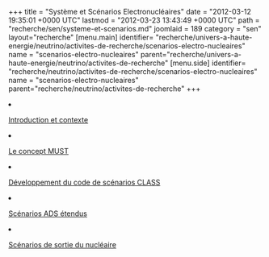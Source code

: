 +++
title = "Système et Scénarios Electronucléaires"
date = "2012-03-12 19:35:01 +0000 UTC"
lastmod = "2012-03-23 13:43:49 +0000 UTC"
path = "recherche/sen/systeme-et-scenarios.md"
joomlaid = 189
category = "sen"
layout="recherche"
[menu.main]
  identifier= "recherche/univers-a-haute-energie/neutrino/activites-de-recherche/scenarios-electro-nucleaires"
  name = "scenarios-electro-nucleaires"
  parent="recherche/univers-a-haute-energie/neutrino/activites-de-recherche"
[menu.side]
  identifier= "recherche/neutrino/activites-de-recherche/scenarios-electro-nucleaires"
  name = "scenarios-electro-nucleaires"
  parent="recherche/neutrino/activites-de-recherche"
+++
<li>
<p><a href="recherche/sen/introduction-et-contexte.md">Introduction et contexte</a></p>
</li>
<li>
<p><a href="recherche/sen/le-concept-must.md">Le concept MUST</a></p>
</li>
<li>
<p><a href="recherche/sen/developpement-du-code-de-scenarios-class.md">Développement du code de scénarios CLASS</a></p>
</li>
<li>
<p><a href="recherche/sen/scenarios-ads-etendus.md">Scénarios ADS étendus</a></p>
</li>
<li>
<p><a href="recherche/sen/scenarios-de-sortie-du-nucleaire.md">Scénarios de sortie du nucléaire</a></p>
</li>